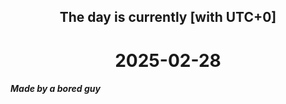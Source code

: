 <h2 align=center>The day is currently [with UTC+0]</h2>
<h1 align=center><!--TIME BEGIN-->2025-02-28<!--TIME END--></h1>
<h5>Made by a bored guy</h5>
